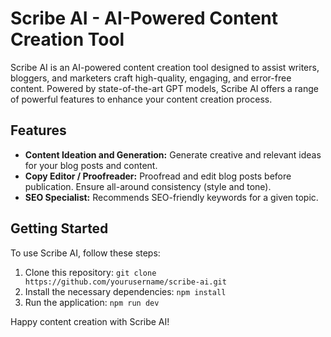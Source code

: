 # Scribe AI - AI-Powered Content Creation Tool

Scribe AI is an AI-powered content creation tool designed to assist writers, bloggers, and marketers craft high-quality, engaging, and error-free content. Powered by state-of-the-art GPT models, Scribe AI offers a range of powerful features to enhance your content creation process.

## Features

- **Content Ideation and Generation:** Generate creative and relevant ideas for your blog posts and content.  
- **Copy Editor / Proofreader:** Proofread and edit blog posts before publication. Ensure all-around consistency (style and tone).
- **SEO Specialist:** Recommends SEO-friendly keywords for a given topic.

## Getting Started

To use Scribe AI, follow these steps:

1. Clone this repository: `git clone https://github.com/yourusername/scribe-ai.git`
2. Install the necessary dependencies: `npm install`
3. Run the application: `npm run dev`

Happy content creation with Scribe AI!

